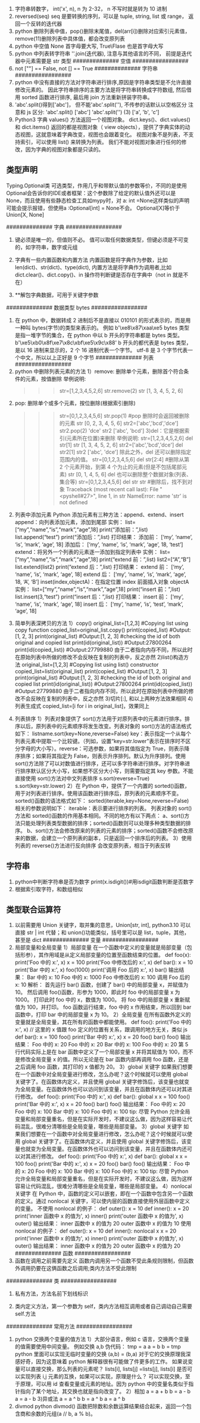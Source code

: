 1. 字符串转数字， int('x', n), n 为 2-32， n 不写时就是转为 10 进制
2. reversed(seq) seq 是要转换的序列，可以是 tuple, string, list 或 range， 返回一个反转的迭代器
3. python 删除列表中值，pop()删除末尾值，del(arr[i])删除对应索引元素值，remove(11)删除列表中具体值，都会改变原列表
4. python 中空值 None 首字母要大写, True\Flase 也是首字母大写
5. python 中列表转字符串 ''.join(迭代器), 注意与其他语言的不同， 前提是迭代器中元素需要是 str 类型
   ############## 空值 #################
6. not [""] == False, not [] == True
   ############## 字符串 #################
7. python 中没有直接的方法对字符串进行排序,原因是字符串类型是不允许直接修改元素的。 因此字符串排序的主要方法是将字符串转换成字符数组, 然后借用 sorted 函数进行排序, 最后用 join 方法重新拼装字符串。
8. 'abc'.split()得到['abc']， 但不能'abc'.split(''), 不传参的话默认以空格区分
   注意和 js 区分:
   'abc'.split()
   ['abc']
   'abc'.split('')
   (3) ['a', 'b', 'c']
9. Python3 字典 values() 方法返回一个视图对象。
   dict.keys()、dict.values() 和 dict.items() 返回的都是视图对象（ view objects），提供了字典实体的动态视图，这就意味着字典改变，视图也会跟着变化。
   视图对象不是列表，不支持索引，可以使用 list() 来转换为列表。
   我们不能对视图对象进行任何的修改，因为字典的视图对象都是只读的。

## 类型声明
Typing.Optional类
可选类型，作用几乎和带默认值的参数等价，不同的是使用Optional会告诉你的IDE或者框架：这个参数除了给定的默认值外还可以是None，而且使用有些静态检查工具如mypy时，对 a: int =None这样类似的声明可能会提示报错，但使用a :Optional[int] = None不会。
Optional[X]等价于Union[X, None]

############## 字典 #################

1. 键必须是唯一的，但值则不必。
   值可以取任何数据类型，但键必须是不可变的，如字符串，数字或元组

2. 字典有一些内置函数和内置方法
   内置函数是将字典作为参数，比如 len(dict)、str(dict)、type(dict), 内置方法是将字典作为调用者,比如 dict.clear()、dict.copy()、in 操作符判断键是否存在字典中（not in 就是不在）

3. \*\*解包字典数据，可用于关键字参数

############## 数据类型 bytes #################

1. 在 python 中，数据转成 2 进制后不是直接以 010101 的形式表示的，而是用一种叫 bytes(字节)的类型来表示的。 例如 b'\xe8\x87\xaa\xe5
   bytes 类型是指一堆字节的集合，在 python 中以 b 开头的字符串都是 bytes 类型。
   b'\xe5\xb0\x8f\xe7\x8c\xbf\xe5\x9c\x88'
   b 开头的都代表是 bytes 类型，是以 16 进制来显示的，2 个 16 进制代表一个字节。
   utf-8 是 3 个字节代表一个中文，所以以上正好是 9 个字节
   ############## 列表 #################
1. python 中删除列表元素的方法
   1）remove: 删除单个元素，删除首个符合条件的元素，按值删除
   举例说明:
   > > > str=[1,2,3,4,5,2,6]
   > > > str.remove(2)
   > > > str
   > > > [1, 3, 4, 5, 2, 6]

2) pop: 删除单个或多个元素，按位删除(根据索引删除)
   > > > str=[0,1,2,3,4,5,6]
   > > > str.pop(1) #pop 删除时会返回被删除的元素
   > > > str
   > > > [0, 2, 3, 4, 5, 6]
   > > > str2=['abc','bcd','dce']
   > > > str2.pop(2)
   > > > 'dce'
   > > > str2
   > > > ['abc', 'bcd']
   > > > 3)del：它是根据索引(元素所在位置)来删除
   > > > 举例说明:
   > > > str=[1,2,3,4,5,2,6]
   > > > del str[1]
   > > > str
   > > > [1, 3, 4, 5, 2, 6]
   > > > str2=['abc','bcd','dce']
   > > > del str2[1]
   > > > str2
   > > > ['abc', 'dce']
   > > > 除此之外，del 还可以删除指定范围内的值。
   > > > str=[0,1,2,3,4,5,6]
   > > > del str[2:4] #删除从第 2 个元素开始，到第 4 个为止的元素(但是不包括尾部元素)
   > > > str
   > > > [0, 1, 4, 5, 6]
   > > > del 也可以删除整个数据对象(列表、集合等)
   > > > str=[0,1,2,3,4,5,6]
   > > > del str
   > > > str #删除后，找不到对象
   > > > Traceback (most recent call last):
   > > > File "<pyshell#27>", line 1, in <module>
   > > > str
   > > > NameError: name 'str' is not defined

2. 列表中添加元素
   Python 添加元素有三种方法：append、extend、insert
   append：向列表添加元素，添加到尾部
   实例：
   list=[“my”,“name”,“is”,“mark”,“age”,18]
   print(“添加前：”,list)
   list.append(“test”)
   print(“添加后：”,list)
   打印结果：
   添加前： [‘my’, ‘name’, ‘is’, ‘mark’, ‘age’, 18]
   添加后： [‘my’, ‘name’, ‘is’, ‘mark’, ‘age’, 18, ‘test’]
   extend：将另外一个列表的元素逐一添加到指定列表中
   实例：
   list=[“my”,“name”,“is”,“mark”,“age”,18]
   print(“extend 前：”,list)
   list2=[“A”,“B”]
   list.extend(list2)
   print(“extend 后：”,list)
   打印结果：
   extend 前： [‘my’, ‘name’, ‘is’, ‘mark’, ‘age’, 18]
   extend 后： [‘my’, ‘name’, ‘is’, ‘mark’, ‘age’, 18, ‘A’, ‘B’]
   inset(index,objectA)：在指定位置 index 前面插入对象 objectA
   实例：
   list=[“my”,“name”,“is”,“mark”,“age”,18]
   print(“insert 前：”,list)
   list.insert(3,“test”)
   print(“insert 后：”,list)
   打印结果：
   insert 前： [‘my’, ‘name’, ‘is’, ‘mark’, ‘age’, 18]
   insert 后： [‘my’, ‘name’, ‘is’, ‘test’, ‘mark’, ‘age’, 18]

3. 简单列表深拷贝的方法
   1）copy()
   original_list=[1,2,3]
   #Copying list using copy function
   copied_list=original_list.copy()
   print(copied_list)
   #Output:[1, 2, 3]
   print(original_list)
   #Output:[1, 2, 3]
   #checking the id of both original and copied list
   print(id(original_list))
   #Output:27800264
   print(id(copied_list))
   #Output:27799880
   由于二者指向内存不同，所以此时在原始列表中所做的修改不会反映在复制的列表中，反之亦然
   2)list()构造方法
   original_list=[1,2,3]
   #Copying list using list() constructor
   copied_list=list(original_list)
   print(copied_list)
   #Output:[1, 2, 3]
   print(original_list)
   #Output:[1, 2, 3]
   #checking the id of both original and copied list
   print(id(original_list))
   #Output:27800264
   print(id(copied_list))
   #Output:27799880
   由于二者指向内存不同，所以此时在原始列表中所做的修改不会反映在复制的列表中，反之亦然 3)切片[:], 和以上两种方法效果相同 4)列表生成式
   copied_list=[i for i in original_list]，效果同上

4. 列表排序
   1）列表对象提供了 sort()方法用于对原列表中的元素进行排序。排序以后，原列表中的元素顺序将发生改变。列表对象的 sort()方法的语法格式如下：
   listname.sort(key=None,reverse=False)
   key：表示指定一个从每个列表元素中提取一个比较键。（列如，设置“key=str.lower”表示在排序时不区分字母的大小写）。reverse：可选参数，如果将其值指定为 True，则表示降序排序；如果将其指定为 False，则表示升序排列。默认为升序排列。使用 sort()方法除了可以对数值进行排序，还可以多字符串进行排序。对字符串进行排序默认区分大小写，如果想不区分大小写，则需要指定其 key 参数。不能直接使用 sort()方法对中文列表排序
   s.sort(reverse=True)
   s.sort(key=str.lower)
   2）在 Python 中，提供了一个内置的 sorted()函数，用于对列表进行排序。使用该函数进行排序后，原列表的元素顺序不变。sorted()函数的语法格式如下：
   sorted(iterable,key=None,reverse=False)
   相关的参数说明如下：
   iterable：表示要进行排序的列表。
   列表对象的 sort()方法和 sorted()函数的作用基本相同。不同的地方有以下两点：
   a、sort()方法只能处理列表类型数据的排序；sorted()函数则可以处理多种类型数据的排序。
   b、sort()方法会修改原来的列表的元素的排序；sorted()函数不会修改原来的数据，会建立一个原列表的副本，只是返回一个排序后的列表。
   3）使用列表的 reverse()方法进行反向排序
   会改变原列表，相当于列表反转
## 字符串
1. python中判断字符串是否为数字
print(x.isdigit())#用isdigit函数判断是否数字
2. 根据索引取字符，和数组相似
## 类型联合运算符

1. 以前需要用 Union 关键字，取并集的意思，Union[str, int], python3.10 可以直接 str | int 代替；和 union()功能类似，括号里可以是 list，tuple，其他，甚至是 dict
   ############## 变量 #################
1. 局部变量和全局变量
   1）局部变量
   在一个函数中定义的变量就是局部变量（包括形参），其作用域是从定义局部变量的位置至函数结束的位置。
   def foo(x):
   print('Foo 中的 x:', x)
   x = 100
   print('Foo 中修改后的 x:', x)
   def bar():
   x = 10
   print('Bar 中的 x:', x)
   foo(1000)
   print('调用 Foo 后的 x:', x)
   bar()
   输出结果：
   Bar 中的 x: 10
   Foo 中的 x: 1000
   Foo 中修改后的 x: 100
   调用 Foo 后的 x: 10
   解析：
   首先运行 bar() 函数，创建了 bar() 中的局部变量 x，并赋值为 10。
   然后调用 foo()函数，形参为 1000，即此时 foo 中的局部变量 x 为 1000。
   打印此时 foo 中的 x，数值为 1000。
   将 foo 中的局部变量 x 重新赋值为 100，并打印。
   foo 函数运行结束，foo 中的 x 作用结束，所以回到 bar 函数中，打印 bar 中的局部变量 x 为 10。
   2）全局变量
   在所有函数外定义的变量就是全局变量，其在所有的函数中都能使用。
   def foo():
   print('Foo 中的 x:', x) // 这里的 x 值跟 foo 定义的位置有关系，跟调用的地方无关，类似 js
   def bar():
   x = 100
   foo()
   print('Bar 中的 x:', x)
   x = 20
   foo()
   bar()
   foo()
   输出结果：
   Foo 中的 x: 20
   Foo 中的 x: 20
   Bar 中的 x: 100
   Foo 中的 x: 20
   第 5 行代码实际上是在 bar 函数中定义了一个局部变量 x 并将其赋值为 100，而不是修改全局变量 x 的值。所以无论是在 bar 函数内部再调用 foo 函数，还是之后调用 foo 函数，其打印的 x 值都为 20。
   3）global 关键字
   如果我们想要在一个函数中对全局变量进行修改，怎么办呢？这个时候就可以使用 global 关键字了。在函数体内定义，并且使用 global 关键字修饰后，该变量也就变为全局变量。在函数体外也可以访问到该变量，并且在函数体内还可以对其进行修改。
   def foo():
   print('Foo 中的 x:', x)
   def bar():
   global x
   x = 100
   foo()
   print('Bar 中的 x:', x)
   x = 20
   foo()
   bar()
   foo()
   输出结果：
   Foo 中的 x: 20
   Foo 中的 x: 100
   Bar 中的 x: 100
   Foo 中的 x: 100
   tip: 尽管 Python 允许全局变量和局部变量重名，但是在实际开发时，不建议这么做，因为这样容易让代码混乱，很难分清哪些是全局变量，哪些是局部变量。
   3）global 关键字
   如果我们想要在一个函数中对全局变量进行修改，怎么办呢？这个时候就可以使用 global 关键字了。在函数体内定义，并且使用 global 关键字修饰后，该变量也就变为全局变量。在函数体外也可以访问到该变量，并且在函数体内还可以对其进行修改。
   def foo():
   print('Foo 中的 x:', x)
   def bar():
   global x
   x = 100
   foo()
   print('Bar 中的 x:', x)
   x = 20
   foo()
   bar()
   foo()
   输出结果：
   Foo 中的 x: 20
   Foo 中的 x: 100
   Bar 中的 x: 100
   Foo 中的 x: 100
   tip: 尽管 Python 允许全局变量和局部变量重名，但是在实际开发时，不建议这么做，因为这样容易让代码混乱，很难分清哪些是全局变量，哪些是局部变量。
   4）nonlocal 关键字
   在 Python 中，函数的定义可以嵌套，即在一个函数中包含另一个函数的定义。通过 nonlocal 关键字，可以使内层的函数直接使用外层函数中定义的变量。
   不使用 nonlocal 的例子：
   def outer():
   x = 10
   def inner():
   x = 20
   print('inner 函数中 x 的值为', x)
   inner()
   print('outer 函数中 x 的值为', x)
   outer()
   输出结果：
   inner 函数中 x 的值为 20
   outer 函数中 x 的值为 10
   使用 nonlocal 的例子：
   def outer():
   x = 10
   def inner():
   nonlocal x
   x = 20
   print('inner 函数中 x 的值为', x)
   inner()
   print('outer 函数中 x 的值为', x)
   outer()
   输出结果：
   inner 函数中 x 的值为 20
   outer 函数中 x 的值为 20
   ############## 函数 #################
1. 函数在调用之前需要先定义
   函数内调用另一个函数不受此条规则限制，但函数外调用扔要在这俩函数之后调用;类内方法不受此限制

############## 类 #################

1. 私有方法，方法名前下划线标识

2. 类内定义方法，第一个参数为 self，类内方法相互调用或者自己调动自己需要 self.方法

############## 常用方法 #################

1. python 交换两个变量的值方法
   1）大部分语言，例如 c 语言，交换两个变量的值需要使用中间变量。
   例如交换 a,b
   伪代码：
   tmp = a
   a = b
   b = tmp
   python 里面可以实现无临时变量的交换
   (a,b) = (b,a)
   对于它的交换原理我深感好奇，因为这意味着 python 解释器很有可能做了件更多的工作。
   如果说变量可以直接交换，那么列表的元素呢？
   lists[i], lists[j] =lists[j], lists[i]
   是否可以实现列表 i,j 元素的互换，如果可以实现，原理是什么？
   可以实现交换，至于原理，可以用 id 查看变量或元素的地址。因为 python 中的变量名类似于指针指向了某个地址，其交换也就是指向改变了。
   2）相加
   a = a + b
   b = a - b
   a = a - b 3)异或法
   a = a ^ b
   b = a ^ b
   a = a ^ b
2. divmod
python divmod() 函数把除数和余数运算结果结合起来，返回一个包含商和余数的元组(a // b, a % b)。

